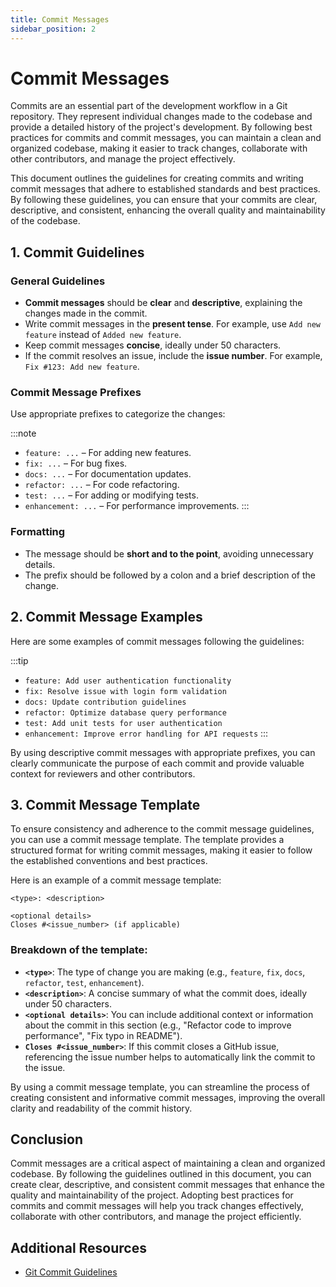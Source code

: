 ```yaml
---
title: Commit Messages
sidebar_position: 2
---
```


# Commit Messages

Commits are an essential part of the development workflow in a Git repository. They represent individual changes made to the codebase and provide a detailed history of the project's development. By following best practices for commits and commit messages, you can maintain a clean and organized codebase, making it easier to track changes, collaborate with other contributors, and manage the project effectively.

This document outlines the guidelines for creating commits and writing commit messages that adhere to established standards and best practices. By following these guidelines, you can ensure that your commits are clear, descriptive, and consistent, enhancing the overall quality and maintainability of the codebase.

## 1. **Commit Guidelines**

### General Guidelines

- **Commit messages** should be **clear** and **descriptive**, explaining the changes made in the commit.
- Write commit messages in the **present tense**. For example, use `Add new feature` instead of `Added new feature`.
- Keep commit messages **concise**, ideally under 50 characters.
- If the commit resolves an issue, include the **issue number**. For example, `Fix #123: Add new feature`.

### Commit Message Prefixes

Use appropriate prefixes to categorize the changes:

:::note
- `feature: ...` – For adding new features.
- `fix: ...` – For bug fixes.
- `docs: ...` – For documentation updates.
- `refactor: ...` – For code refactoring.
- `test: ...` – For adding or modifying tests.
- `enhancement: ...` – For performance improvements.
:::

### Formatting

- The message should be **short and to the point**, avoiding unnecessary details.
- The prefix should be followed by a colon and a brief description of the change.

## 2. **Commit Message Examples**

Here are some examples of commit messages following the guidelines:

:::tip
- `feature: Add user authentication functionality`
- `fix: Resolve issue with login form validation`
- `docs: Update contribution guidelines`
- `refactor: Optimize database query performance`
- `test: Add unit tests for user authentication`
- `enhancement: Improve error handling for API requests`
:::

By using descriptive commit messages with appropriate prefixes, you can clearly communicate the purpose of each commit and provide valuable context for reviewers and other contributors.

## 3. **Commit Message Template**

To ensure consistency and adherence to the commit message guidelines, you can use a commit message template. The template provides a structured format for writing commit messages, making it easier to follow the established conventions and best practices.

Here is an example of a commit message template:

```
<type>: <description>

<optional details>
Closes #<issue_number> (if applicable)
```

### Breakdown of the template:

- **`<type>`**: The type of change you are making (e.g., `feature`, `fix`, `docs`, `refactor`, `test`, `enhancement`).
- **`<description>`**: A concise summary of what the commit does, ideally under 50 characters.
- **`<optional details>`**: You can include additional context or information about the commit in this section (e.g., "Refactor code to improve performance", "Fix typo in README").
- **`Closes #<issue_number>`**: If this commit closes a GitHub issue, referencing the issue number helps to automatically link the commit to the issue.

By using a commit message template, you can streamline the process of creating consistent and informative commit messages, improving the overall clarity and readability of the commit history.

## **Conclusion**

Commit messages are a critical aspect of maintaining a clean and organized codebase. By following the guidelines outlined in this document, you can create clear, descriptive, and consistent commit messages that enhance the quality and maintainability of the project. Adopting best practices for commits and commit messages will help you track changes effectively, collaborate with other contributors, and manage the project efficiently.

## **Additional Resources**

- [Git Commit Guidelines](https://www.conventionalcommits.org/)

